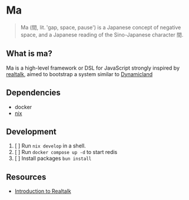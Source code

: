 # Ma

> Ma (間, lit. 'gap, space, pause') is a Japanese concept of negative space, and a Japanese reading of the Sino-Japanese character 間.

## What is ma?

Ma is a high-level framework or DSL for JavaScript strongly inspired by [realtalk](https://dynamicland.org/2024/FAQ/#What), aimed to bootstrap a system similar to [Dynamicland](https://dynamicland.org)

## Dependencies

- docker
- [nix](https://determinate.systems/posts/determinate-nix-installer/)

## Development

1. [ ] Run `nix develop` in a shell.
2. [ ] Run `docker compose up -d` to start redis
3. [ ] Install packages `bun install`

## Resources

- [Introduction to Realtalk](https://omar.website/posts/notes-from-dynamicland-geokit/)
